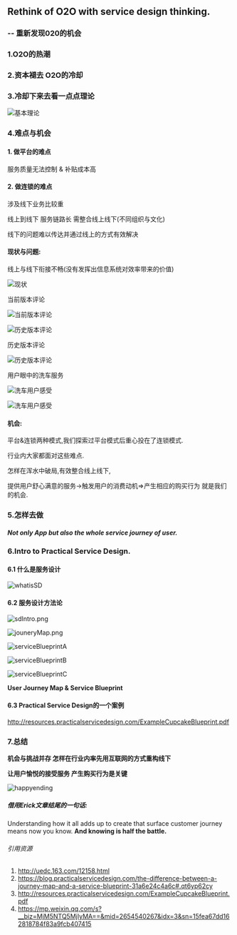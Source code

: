 ## Rethink of O2O with service design thinking.
### -- 重新发现020的机会

### 1.O2O的热潮

### 2.资本褪去 O2O的冷却

### 3.冷却下来去看一点点理论

![基本理论](https://github.com/Nirvana-icy/candyImg/raw/master/DDO2O/lilun.png)

### 4.难点与机会

#### 1. 做平台的难点

服务质量无法控制 & 补贴成本高

#### 2.  做连锁的难点

涉及线下业务比较重

线上到线下 服务链路长  需整合线上线下(不同组织与文化)

线下的问题难以传达并通过线上的方式有效解决

####  现状与问题:

线上与线下衔接不畅(没有发挥出信息系统对效率带来的价值)

![现状](https://github.com/Nirvana-icy/candyImg/raw/master/DDO2O/xianzhuang.png)

当前版本评论

![当前版本评论](https://github.com/Nirvana-icy/candyImg/raw/master/DDO2O/pinglunA.jpeg)

![历史版本评论](https://github.com/Nirvana-icy/candyImg/raw/master/DDO2O/pinglunB.jpeg)

历史版本评论

![历史版本评论](https://github.com/Nirvana-icy/candyImg/raw/master/DDO2O/pinglunC.jpeg)

用户眼中的洗车服务

![洗车用户感受](https://github.com/Nirvana-icy/candyImg/raw/master/DDO2O/xicheA.jpeg)

![洗车用户感受](https://github.com/Nirvana-icy/candyImg/raw/master/DDO2O/xicheB.jpeg)

####  机会:
平台&连锁两种模式,我们探索过平台模式后重心投在了连锁模式.

行业内大家都面对这些难点.

怎样在浑水中破局,有效整合线上线下,

提供用户舒心满意的服务->触发用户的消费动机=>产生相应的购买行为 就是我们的机会.

### 5.怎样去做

##### Not only App but also the whole service journey of user.

### 6.Intro to Practical Service Design.

#### 6.1 什么是服务设计

![whatisSD](https://github.com/Nirvana-icy/candyImg/raw/master/DDO2O/whatisSD.png)

#### 6.2 服务设计方法论

![sdIntro.png](https://github.com/Nirvana-icy/candyImg/raw/master/DDO2O/sdIntro.png)

![jouneryMap.png](https://github.com/Nirvana-icy/candyImg/raw/master/DDO2O/jouneryMap.png)

![serviceBlueprintA](https://github.com/Nirvana-icy/candyImg/raw/master/DDO2O/serviceBlueprintA.png)

![serviceBlueprintB](https://github.com/Nirvana-icy/candyImg/raw/master/DDO2O/serviceBlueprintB.png)

![serviceBlueprintC](https://github.com/Nirvana-icy/candyImg/raw/master/DDO2O/serviceBlueprintC.png)

**User Journey Map & Service Blueprint**

#### 6.3 Practical Service Design的一个案例

http://resources.practicalservicedesign.com/ExampleCupcakeBlueprint.pdf

### 7.总结

**机会与挑战并存 怎样在行业内率先用互联网的方式重构线下**

**让用户愉悦的接受服务 产生购买行为是关键**

![happyending](https://github.com/Nirvana-icy/candyImg/raw/master/DDO2O/happyending.png)

##### 借用Erick文章结尾的一句话:

Understanding how it all adds up to create that surface customer journey means now you know. **And knowing is half the battle.**

###### 引用资源
1. http://uedc.163.com/12158.html
2. https://blog.practicalservicedesign.com/the-difference-between-a-journey-map-and-a-service-blueprint-31a6e24c4a6c#.qt6yp62cy
3. http://resources.practicalservicedesign.com/ExampleCupcakeBlueprint.pdf
4. https://mp.weixin.qq.com/s?__biz=MjM5NTQ5MjIyMA==&mid=2654540267&idx=3&sn=15fea67dd162818784f83a9fcb407415
